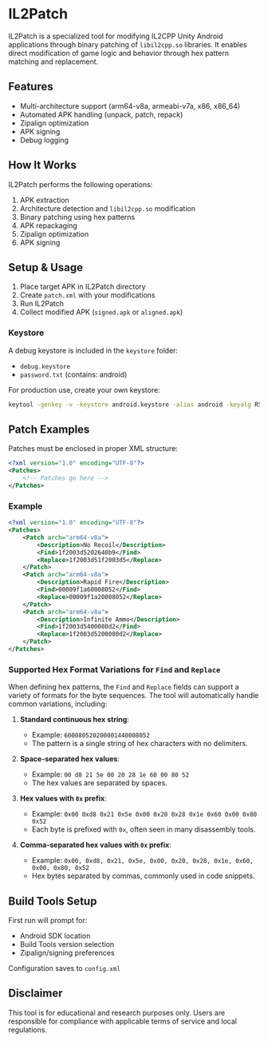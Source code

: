 # IL2Patch

IL2Patch is a specialized tool for modifying IL2CPP Unity Android applications through binary patching of `libil2cpp.so` libraries. It enables direct modification of game logic and behavior through hex pattern matching and replacement.

## Features

- Multi-architecture support (arm64-v8a, armeabi-v7a, x86, x86_64)
- Automated APK handling (unpack, patch, repack)
- Zipalign optimization
- APK signing
- Debug logging

## How It Works

IL2Patch performs the following operations:
1. APK extraction
2. Architecture detection and `libil2cpp.so` modification
3. Binary patching using hex patterns
4. APK repackaging
5. Zipalign optimization
6. APK signing

## Setup & Usage

1. Place target APK in IL2Patch directory
2. Create `patch.xml` with your modifications
3. Run IL2Patch
4. Collect modified APK (`signed.apk` or `aligned.apk`)

### Keystore

A debug keystore is included in the `keystore` folder:
- `debug.keystore`
- `password.txt` (contains: android)

For production use, create your own keystore:
```bash
keytool -genkey -v -keystore android.keystore -alias android -keyalg RSA -keysize 2048 -validity 10000
```

## Patch Examples

Patches must be enclosed in proper XML structure:
```xml
<?xml version="1.0" encoding="UTF-8"?>
<Patches>
    <!-- Patches go here -->
</Patches>
```

### Example
```xml
<?xml version="1.0" encoding="UTF-8"?>
<Patches>
    <Patch arch="arm64-v8a">
        <Description>No Recoil</Description>
        <Find>1f2003d5202640b9</Find>
        <Replace>1f2003d51f2003d5</Replace>
    </Patch>
    <Patch arch="arm64-v8a">
        <Description>Rapid Fire</Description>
        <Find>00009f1a60008052</Find>
        <Replace>00009f1a20008052</Replace>
    </Patch>
    <Patch arch="arm64-v8a">
        <Description>Infinite Ammo</Description>
        <Find>1f2003d5400080d2</Find>
        <Replace>1f2003d5200080d2</Replace>
    </Patch>
</Patches>
```

### Supported Hex Format Variations for `Find` and `Replace`

When defining hex patterns, the `Find` and `Replace` fields can support a variety of formats for the byte sequences. The tool will automatically handle common variations, including:

1. **Standard continuous hex string**:  
   - Example: `600080520200001440008052`
   - The pattern is a single string of hex characters with no delimiters.

2. **Space-separated hex values**:  
   - Example: `00 d8 21 5e 00 20 28 1e 60 00 80 52`
   - The hex values are separated by spaces.

3. **Hex values with `0x` prefix**:  
   - Example: `0x00 0xd8 0x21 0x5e 0x00 0x20 0x28 0x1e 0x60 0x00 0x80 0x52`
   - Each byte is prefixed with `0x`, often seen in many disassembly tools.

4. **Comma-separated hex values with `0x` prefix**:  
   - Example: `0x00, 0xd8, 0x21, 0x5e, 0x00, 0x20, 0x28, 0x1e, 0x60, 0x00, 0x80, 0x52`
   - Hex bytes separated by commas, commonly used in code snippets.

## Build Tools Setup

First run will prompt for:
- Android SDK location
- Build Tools version selection
- Zipalign/signing preferences

Configuration saves to `config.xml`

## Disclaimer

This tool is for educational and research purposes only. Users are responsible for compliance with applicable terms of service and local regulations. 